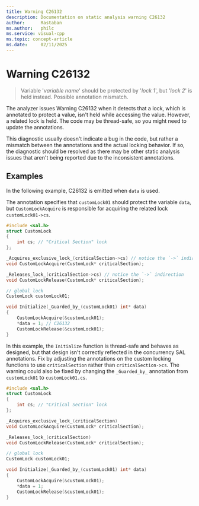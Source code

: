 ```yaml
---
title: Warning C26132
description: Documentation on static analysis warning C26132
author:      Rastaban
ms.author:   philc
ms.service: visual-cpp
ms.topic: concept-article
ms.date:     02/11/2025
---
```

# Warning C26132

> Variable '*variable name*' should be protected by '*lock 1*', but '*lock 2*' is held instead. Possible annotation mismatch.

The analyzer issues Warning C26132 when it detects that a lock, which is annotated to protect a value, isn't held while accessing the value. However, a related lock is held. The code may be thread-safe, so you might need to update the annotations.

This diagnostic usually doesn't indicate a bug in the code, but rather a mismatch between the annotations and the actual locking behavior. If so, the diagnostic should be resolved as there may be other static analysis issues that aren't being reported due to the inconsistent annotations.

## Examples

In the following example, C26132 is emitted when `data` is used.

 The annotation specifies that `customLock01` should protect the variable `data`, but `CustomLockAcquire` is responsible for acquiring the related lock `customLock01->cs`.

```cpp
#include <sal.h>
struct CustomLock 
{
    int cs; // "Critical Section" lock
};

_Acquires_exclusive_lock_(criticalSection->cs) // notice the `->` indirection
void CustomLockAcquire(CustomLock* criticalSection);

_Releases_lock_(criticalSection->cs) // notice the `->` indirection
void CustomLockRelease(CustomLock* criticalSection);

// global lock
CustomLock customLock01;

void Initialize(_Guarded_by_(customLock01) int* data)
{
    CustomLockAcquire(&customLock01);
    *data = 1; // C26132
    CustomLockRelease(&customLock01);
}
```

In this example, the `Initialize` function is thread-safe and behaves as designed, but that design isn't correctly reflected in the concurrency SAL annotations. Fix by adjusting the annotations on the custom locking functions to use `criticalSection` rather than `criticalSection->cs`. The warning could also be fixed by changing the `_Guarded_by_` annotation from `customLock01` to `customLock01.cs`.

```cpp
#include <sal.h>
struct CustomLock 
{
    int cs; // "Critical Section" lock
};

_Acquires_exclusive_lock_(criticalSection)
void CustomLockAcquire(CustomLock* criticalSection);

_Releases_lock_(criticalSection)
void CustomLockRelease(CustomLock* criticalSection);

// global lock
CustomLock customLock01;

void Initialize(_Guarded_by_(customLock01) int* data)
{
    CustomLockAcquire(&customLock01);
    *data = 1;
    CustomLockRelease(&customLock01);
}
```

